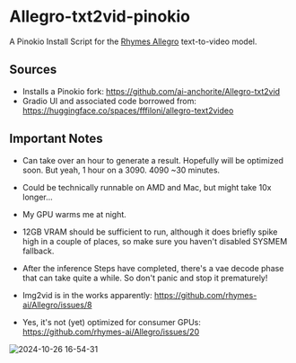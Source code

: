 # Allegro-txt2vid-pinokio
A Pinokio Install Script for the [Rhymes Allegro](https://github.com/rhymes-ai/Allegro) text-to-video model.

## Sources
* Installs a Pinokio fork: https://github.com/ai-anchorite/Allegro-txt2vid
* Gradio UI and associated code borrowed from: https://huggingface.co/spaces/fffiloni/allegro-text2video

## Important Notes
* Can take over an hour to generate a result. Hopefully will be optimized soon. But yeah, 1 hour on a 3090.  4090 ~30 minutes. 
* Could be technically runnable on AMD and Mac, but might take 10x longer... 
* My GPU warms me at night. 
* 12GB VRAM should be sufficient to run, although it does briefly spike high in a couple of places, so make sure you haven't disabled SYSMEM fallback. 
* After the inference Steps have completed, there's a vae decode phase that can take quite a while. So don't panic and stop it prematurely!


* Img2vid is in the works apparently: https://github.com/rhymes-ai/Allegro/issues/8
* Yes, it's not (yet) optimized for consumer GPUs: https://github.com/rhymes-ai/Allegro/issues/20


![2024-10-26 16-54-31](https://github.com/user-attachments/assets/80a55090-36fa-4400-ad38-92f1d7f90b11)
